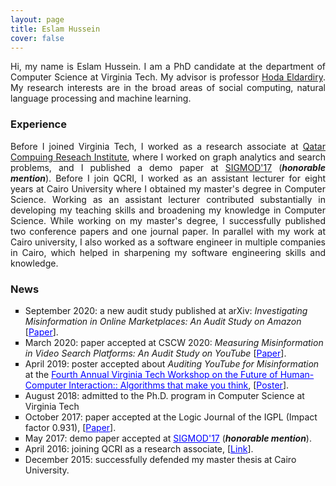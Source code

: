 ```yaml
---
layout: page
title: Eslam Hussein
cover: false
---
```


<p align="justify">Hi, my name is Eslam Hussein. I am a PhD candidate at the department of Computer Science at Virginia Tech. My advisor is professor <a href="http://people.cs.vt.edu/hdardiry/">Hoda Eldardiry</a>. My research interests are in the broad areas of social computing, natural language processing and machine learning.</p>


### Experience
<p align="justify">Before I joined Virginia Tech, I worked as a research associate at <a href="https://www.hbku.edu.qa/en/staff/eslam-ali-hassan-hussein">Qatar Compuing Reseach Institute</a>, where I worked on graph analytics and search problems, and I published a demo paper at <a href="https://sigmod.org/sigmod-awards/sigmod-best-demonstration-award/">SIGMOD'17</a> (<b><i>honorable mention</i></b>). Before I join QCRI, I worked as an assistant lecturer for eight years at Cairo University where I obtained my master's degree in Computer Science. Working as an assistant lecturer contributed substantially in developing my teaching skills and broadening my knowledge in Computer Science. While working on my master's degree, I successfully published two conference papers and one journal paper. In parallel with my work at Cairo university, I also worked as a software engineer in multiple companies in Cairo, which helped in sharpening my software engineering skills and knowledge.</p>

### News
<ul>
<li style="list-style-type:square">September 2020: a new audit study published at arXiv: <i>Investigating Misinformation in Online Marketplaces: An Audit Study on Amazon</i> [<a href="https://arxiv.org/abs/2009.12468" style="color:blue">Paper</a>].</li>
<li style="list-style-type:square">March 2020: paper accepted at CSCW 2020: <i>Measuring Misinformation in Video Search Platforms: An Audit Study on YouTube</i> [<a href="https://doi.org/10.1145/3392854" style="color:blue">Paper</a>].</li>
<li style="list-style-type:square">April 2019: poster accepted about <i>Auditing YouTube for Misinformation</i> at the <a href="https://wordpress.cs.vt.edu/algorithmsworkshop/graduate-student-posters/" style="color:blue">Fourth Annual Virginia Tech Workshop on the Future of Human-Computer Interaction:: Algorithms that make you think</a>, [<a href="https://eslamali86.github.io/pdfs/posters/Algorithms_workshop_Eslam_Hussin.pdf" style="color:blue">Poster</a>].</li>
<li style="list-style-type:square">August 2018: admitted to the Ph.D. program in Computer Science at Virginia Tech </li>
<li style="list-style-type:square">October 2017: paper accepted at the Logic Journal of the IGPL (Impact factor 0.931), [<a href="https://academic.oup.com/jigpal/article/25/6/902/4565815" style="color:blue">Paper</a>].</li>
<li style="list-style-type:square">May 2017: demo paper accepted at <a href="https://sigmod.org/sigmod-awards/sigmod-best-demonstration-award/" style="color:blue">SIGMOD'17</a>  (<i><b>honorable mention</b></i>).</li>
<li style="list-style-type:square">April 2016: joining QCRI as a research associate, [<a href="https://www.hbku.edu.qa/en/staff/eslam-ali-hassan-hussein" style="color:blue">Link</a>].</li>
<li style="list-style-type:square">December 2015: successfully defended my master thesis at Cairo University.</li>
</ul>



